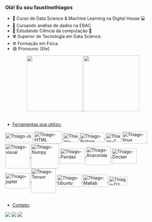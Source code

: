 ### Olá! Eu sou faustinothiagos

- 🔭 Curso de Data Science & Machine Learning na Digital House 💻
- 🌱 Cursando análise de dados na EBAC
- 🌱 Estudando Ciência da computação 🚧
- ☢️ Superior de Tecnologia em Data Science.
- ⚙️ Formação em Fsica.
- 😄 Pronouns: [Ele]

<div align="center">
  <a href="https://github.com/faustinothiagos">
  <img height="180em" src="https://github-readme-stats.vercel.app/api?username=faustinothiagos&show_icons=true&theme=dark&include_all_commits=true&count_private=true"/>
  <img height="180em" src="https://github-readme-stats.vercel.app/api/top-langs/?username=faustinothiagos&layout=compact&langs_count=7&theme=dark"/>
</div>
  <div style="display: inline_block"><br>
    
 - Ferramentas que utilizo: 
    
  <img align="center" alt="Thiago-Js" height="30" width="90" src="https://cdn.jsdelivr.net/gh/devicons/devicon/icons/javascript/javascript-original.svg">
  <img align="center" alt="Thiago-HTML" height="40" width="90" src="https://cdn.jsdelivr.net/gh/devicons/devicon/icons/html5/html5-original-wordmark.svg">
  <img align="center" alt="Thiago-Java" height="30" width="50" src="https://img.shields.io/badge/Java-ED8B00?style=for-the-badge&logo=java&logoColor=white">
    <img align="center" alt="Thiago-Python" height="30" width="80" src="https://cdn.jsdelivr.net/gh/devicons/devicon/icons/python/python-original-wordmark.svg">
     <img align="center" alt="Thiago-C" height="30" width="50" src="https://img.shields.io/badge/C%2B%2B-00599C?style=for-the-badge&logo=c%2B%2B&logoColor=white">
  <img align="center" alt="Thiago-linux" height="40" width="80" src="https://cdn.jsdelivr.net/gh/devicons/devicon/icons/linux/linux-original.svg">
  <img align="center" alt="Thiago-visual" height="80" width="80" src="https://cdn.jsdelivr.net/gh/devicons/devicon/icons/visualstudio/visualstudio-plain-wordmark.svg">
   <img align="center" alt="Thiago-Numpy" height="80" width="90" src="https://cdn.jsdelivr.net/gh/devicons/devicon/icons/numpy/numpy-original-wordmark.svg">
   <img align="center" alt="Thiago-Pandas" height="50" width="80" src="https://cdn.jsdelivr.net/gh/devicons/devicon/icons/pandas/pandas-original-wordmark.svg">
   <img align="center" alt="Thiago-Anaconda" height="60" width="80" src="https://cdn.jsdelivr.net/gh/devicons/devicon/icons/anaconda/anaconda-original-wordmark.svg">
   <img align="center" alt="Thiago-Docker" height="50" width="80" src="https://cdn.jsdelivr.net/gh/devicons/devicon/icons/docker/docker-original-wordmark.svg">
   <img align="center" alt="Thiago-jupter" height="50" width="80" src="https://cdn.jsdelivr.net/gh/devicons/devicon/icons/jupyter/jupyter-original-wordmark.svg">
   <img align="center" alt="Thiago-Tensor" height="80" width="80" src="https://cdn.jsdelivr.net/gh/devicons/devicon/icons/tensorflow/tensorflow-original-wordmark.svg">
   <img align="center" alt="Thiago-Ubuntu" height="40" width="80" src="https://cdn.jsdelivr.net/gh/devicons/devicon/icons/ubuntu/ubuntu-plain-wordmark.svg">
   <img align="center" alt="Thiago-Matlab" height="40" width="80" src="https://cdn.jsdelivr.net/gh/devicons/devicon/icons/matlab/matlab-original.svg">
   <img align="center" alt="Thiago-D3" height="30" width="60" src="https://cdn.jsdelivr.net/gh/devicons/devicon/icons/d3js/d3js-original.svg">
    
</div>
  
  ##
 - Contato:
  <div> 
  <a href = "mailto:thiagoferrofaustino@gmail.com"><img src="https://img.shields.io/badge/-Gmail-%23333?style=for-the-badge&logo=gmail&logoColor=white" target="_blank"></a>  
  <a href="https://www.linkedin.com/in/thiago-ferro-faustino-07a45486" target="_blank"><img src="https://img.shields.io/badge/-LinkedIn-%230077B5?style=for-the-badge&logo=linkedin&logoColor=white" target="_blank"></a> 
  <a href="https://app.slack.com/client/T9UGMJ132/C038UAX97QW/user_profile/U03912C8XEE" target="_blank"><img src="https://img.shields.io/badge/Slack-4A154B?style=for-the-badge&logo=slack&logoColor=white" target="_blank"></a>
    
  <div> 
